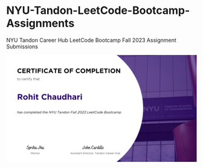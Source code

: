 # NYU-Tandon-LeetCode-Bootcamp-Assignments
NYU Tandon Career Hub LeetCode Bootcamp Fall 2023 Assignment Submissions

![certificate](certificate.png)
